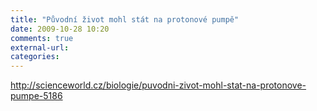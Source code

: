 ```yaml
---
title: "Původní život mohl stát na protonové pumpě"
date: 2009-10-28 10:20
comments: true
external-url:
categories:
---
```

<http://scienceworld.cz/biologie/puvodni-zivot-mohl-stat-na-protonove-pumpe-5186>
